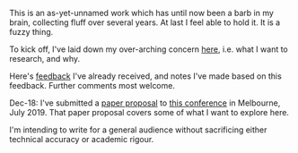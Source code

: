 This is an as-yet-unnamed work which has until now been a barb in my brain, collecting fluff over several years. At last I feel able to hold it. It is a fuzzy thing.

To kick off, I've laid down my over-arching concern [here](shadows.md), i.e. what I want to research, and why.

Here's [feedback](feedback.md) I've already received, and notes I've made based on this feedback. Further comments most welcome.

Dec-18: I've submitted a [paper proposal](robocop.md) to [this conference](https://law.unimelb.edu.au/digital-citizens/conference) in Melbourne, July 2019. That paper proposal covers some of what I want to explore here.

I'm intending to write for a general audience without sacrificing either technical accuracy or academic rigour.
